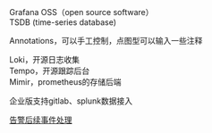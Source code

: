 Grafana OSS（open source software）  
TSDB (time-series database)

Annotations，可以手工控制，点图型可以输入一些注释  

Loki，开源日志收集  
Tempo，开源跟踪后台  
Mimir，prometheus的存储后端  

企业版支持gitlab、splunk数据接入

[告警后续事件处理](https://grafana.com/docs/oncall/latest/getting-started/)